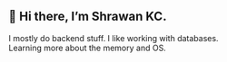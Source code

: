 ## 👋 Hi there, I’m Shrawan KC.

 I mostly do backend stuff. I like working with databases.<br>
 Learning more about the memory and OS. 

<!---
shrawankc11/shrawankc11 is a ✨ special ✨ repository because its `README.md` (this file) appears on your GitHub profile.
You can click the Preview link to take a look at your changes.
--->
